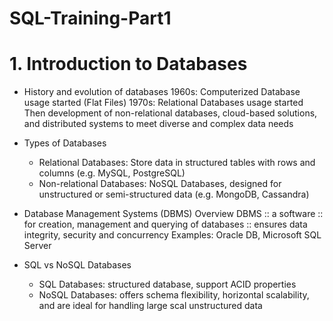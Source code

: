# SQL-Training-Part1

# 1. Introduction to Databases
* History and evolution of databases
  1960s: Computerized Database usage started (Flat Files)
  1970s: Relational Databases usage started
  Then development of non-relational databases, cloud-based solutions, and distributed systems to meet diverse and complex data needs
  
* Types of Databases
  - Relational Databases: Store data in structured tables with rows and columns (e.g. MySQL, PostgreSQL)
  - Non-relational Databases: NoSQL Databases, designed for unstructured or semi-structured data (e.g. MongoDB, Cassandra)
 
* Database Management Systems (DBMS) Overview
  DBMS :: a software :: for creation, management and querying of databases :: ensures data integrity, security and concurrency
  Examples: Oracle DB, Microsoft SQL Server

* SQL vs NoSQL Databases
  - SQL Databases: structured database, support ACID properties
  - NoSQL Databases: offers schema flexibility, horizontal scalability, and are ideal for handling large scal unstructured data
